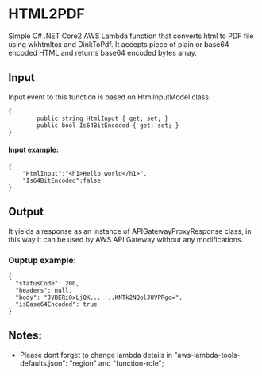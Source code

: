 # HTML2PDF
Simple C# .NET Core2 AWS Lambda function that converts html to PDF file using wkhtmltox and DinkToPdf.
It accepts piece of plain or base64 encoded HTML and returns base64 encoded bytes array.

## Input
Input event to this function is based on HtmlInputModel class: 
```
{
        public string HtmlInput { get; set; }
        public bool Is64BitEncoded { get; set; }
}
```
#### Input example:
```
{
    "HtmlInput":"<h1>Hello world</h1>",
    "Is64BitEncoded":false
}
```

## Output
It yields a response as an instance of APIGatewayProxyResponse class, in this way it can be used by AWS API Gateway without any modifications.
### Ouptup example:
```
{
  "statusCode": 200,
  "headers": null,
  "body": "JVBERi0xLjQK... ...KNTk2NQolJUVPRgo=",
  "isBase64Encoded": true
}
```

## Notes:
 - Please dont forget to change lambda details in "aws-lambda-tools-defaults.json": "region" and "function-role";

